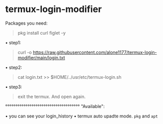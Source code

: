 # termux-login-modifier

Packages you need:

> pkg install curl figlet -y

• step1:
> curl -o https://raw.githubusercontent.com/alone1177/termux-login-modifier/main/login.txt

• step2:
> cat login.txt >> $HOME/../usr/etc/termux-login.sh

• step3:
> exit the termux. And open again.


°°°°°°°°°°°°°°°°°°°°°°°°°°°°°°°°°°°°°
"Available":

• you can see your login_history
• termux auto upadte mode. `pkg` and `apt`
